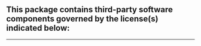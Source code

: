 This package contains third-party software components governed by the license(s) indicated below:
---------

---------
